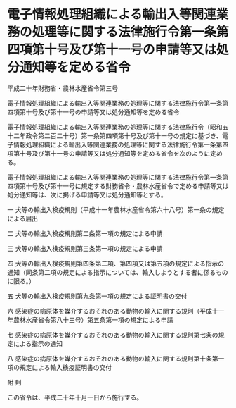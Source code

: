 # 電子情報処理組織による輸出入等関連業務の処理等に関する法律施行令第一条第四項第十号及び第十一号の申請等又は処分通知等を定める省令

平成二十年財務省・農林水産省令第三号

電子情報処理組織による輸出入等関連業務の処理等に関する法律施行令第一条第四項第十号及び第十一号の申請等又は処分通知等を定める省令

電子情報処理組織による輸出入等関連業務の処理等に関する法律施行令（昭和五十二年政令第二百二十号）第一条第四項第十号及び第十一号の規定に基づき、電子情報処理組織による輸出入等関連業務の処理等に関する法律施行令第一条第四項第十号及び第十一号の申請等又は処分通知等を定める省令を次のように定める。

電子情報処理組織による輸出入等関連業務の処理等に関する法律施行令第一条第四項第十号及び第十一号に規定する財務省令・農林水産省令で定める申請等又は処分通知等は、次に掲げる申請等又は処分通知等とする。

一 犬等の輸出入検疫規則（平成十一年農林水産省令第六十八号）第一条の規定による届出

二 犬等の輸出入検疫規則第二条第一項の規定による申請

三 犬等の輸出入検疫規則第三条第一項の規定による申請

四 犬等の輸出入検疫規則第四条第二項、第四項又は第五項の規定による指示の通知（同条第二項の規定による指示については、輸入しようとする者に係るものに限る。）

五 犬等の輸出入検疫規則第九条第一項の規定による証明書の交付

六 感染症の病原体を媒介するおそれのある動物の輸入に関する規則（平成十一年農林水産省令第八十三号）第五条第一項の規定による申請

七 感染症の病原体を媒介するおそれのある動物の輸入に関する規則第七条の規定による指示の通知

八 感染症の病原体を媒介するおそれのある動物の輸入に関する規則第十条第一項の規定による輸入検疫証明書の交付

附 則

この省令は、平成二十年十月一日から施行する。
